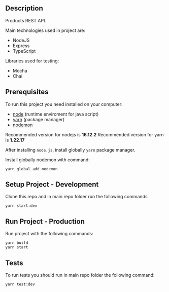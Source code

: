 ## Description

Products REST API.

Main technologies used in project are:

- NodeJS
- Express
- TypeScript

Libraries used for testing:

- Mocha
- Chai

## Prerequisites

To run this project you need installed on your computer:

- [node](https://nodejs.org/en/) (runtime enviroment for java script)
- [yarn](https://yarnpkg.com/) (package manager)
- [nodemon](https://www.npmjs.com/package/nodemon)

Recommended version for nodejs is **16.12.2**
Recommended version for yarn is **1.22.17**

After installing `node.js`, install globally `yarn` package manager.

Install globally nodemon with command:

```
yarn global add nodemon
```

## Setup Project - Development

Clone this repo and in main repo folder run the following commands

```
yarn start:dev

```

## Run Project - Production

Run project with the following commands:

```
yarn build
yarn start

```

## Tests

To run tests you should run in main repo folder the following command:

```
yarn test:dev
```
